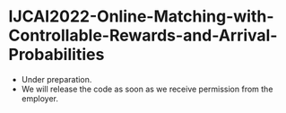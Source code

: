 # IJCAI2022-Online-Matching-with-Controllable-Rewards-and-Arrival-Probabilities

- Under preparation.
- We will release the code as soon as we receive permission from the employer.
